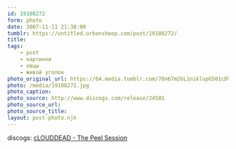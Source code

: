 ```yaml
---
id: 19108272
form: photo
date: 2007-11-11 21:38:00
tumblr: https://untitled.urbansheep.com/post/19108272/
title:
tags:
    - post
    - картинки
    - овцы
    - живой уголок
photo_original_url: https://64.media.tumblr.com/78n67m26L1niklupG501cDVm_640.jpg
photo: /media/19108272.jpg
photo_caption: 
photo_source: http://www.discogs.com/release/24501
photo_source_url:
photo_source_title:
layout: post-photo.njk
---
```


<p>discogs: <a href="http://www.discogs.com/release/24501">cLOUDDEAD - The Peel Session</a></p>

